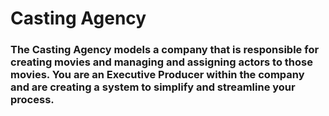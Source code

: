 # Casting Agency
### The Casting Agency models a company that is responsible for creating movies and managing and assigning actors to those movies. You are an Executive Producer within the company and are creating a system to simplify and streamline your process.
